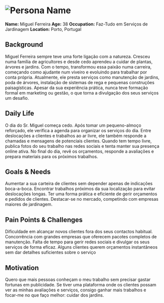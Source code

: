 # ![Persona Name](personas/persona1.jpeg)  
**Name:** Miguel Ferreira 
**Age:** 38 
**Occupation:** Faz-Tudo em Serviços de Jardinagem
**Location:** Porto, Portugal

## Background  
Miguel Ferreira sempre teve uma forte ligação com a natureza. Cresceu numa família de agricultores e desde cedo aprendeu a cuidar de plantas, árvores e jardins. Com o tempo, transformou essa paixão numa carreira, começando como ajudante num viveiro e evoluindo para trabalhar por conta própria. Atualmente, ele presta serviços como manutenção de jardins, poda de árvores, instalação de sistemas de rega e pequenas construções paisagísticas. Apesar da sua experiência prática, nunca teve formação formal em marketing ou gestão, o que torna a divulgação dos seus serviços um desafio.

## Daily Life  
O dia do Sr. Miguel começa cedo. Após tomar um pequeno-almoço reforçado, ele verifica a agenda para organizar os serviços do dia. Entre deslocações a clientes e trabalhos ao ar livre, ele também responde a chamadas e mensagens de potenciais clientes. Quando tem tempo livre, publica fotos do seu trabalho nas redes sociais e tenta manter sua presença online ativa. No final do dia, revê os orçamentos, responde a avaliações e prepara materiais para os próximos trabalhos.

## Goals & Needs  
Aumentar a sua carteira de clientes sem depender apenas de indicações boca-a-boca.
Encontrar trabalhos próximos da sua localização para evitar deslocações longas.
Ter uma forma prática e eficiente de gerir orçamentos e pedidos de clientes.
Destacar-se no mercado, competindo com empresas maiores de jardinagem.

## Pain Points & Challenges  
Dificuldade em alcançar novos clientes fora dos seus contactos habitual.
Concorrência com grandes empresas que oferecem pacotes completos de manutenção.
Falta de tempo para gerir redes sociais e divulgar os seus serviços de forma eficaz.
Alguns clientes querem orçamentos instantâneos sem dar detalhes suficientes sobre o serviço

## Motivation  
Quero que mais pessoas conheçam o meu trabalho sem precisar gastar fortunas em publicidade. Se tiver uma plataforma onde os clientes possam ver as minhas avaliações e serviços, consigo ganhar mais trabalhos e focar-me no que faço melhor: cuidar dos jardins.